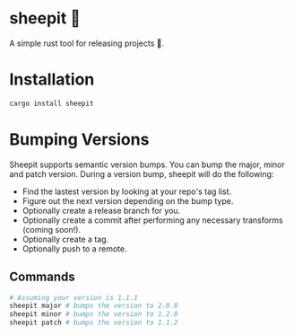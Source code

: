# sheepit 🐑

A simple rust tool for releasing projects 🚀.

# Installation

```bash
cargo install sheepit
```

# Bumping Versions

Sheepit supports semantic version bumps. You can bump the major, minor and patch version. During a version bump, sheepit
will do the following:
- Find the lastest version by looking at your repo's tag list.
- Figure out the next version depending on the bump type.
- Optionally create a release branch for you.
- Optionally create a commit after performing any necessary transforms (coming soon!).
- Optionally create a tag.
- Optionally push to a remote.

## Commands

```bash
# Assuming your version is 1.1.1
sheepit major # bumps the version to 2.0.0
sheepit minor # bumps the version to 1.2.0
sheepit patch # bumps the version to 1.1.2
```


